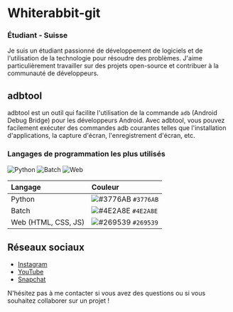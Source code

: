 # Whiterabbit-git

### Étudiant - Suisse

Je suis un étudiant passionné de développement de logiciels et de l'utilisation de la technologie pour résoudre des problèmes. J'aime particulièrement travailler sur des projets open-source et contribuer à la communauté de développeurs.

## adbtool

adbtool est un outil qui facilite l'utilisation de la commande `adb` (Android Debug Bridge) pour les développeurs Android. Avec adbtool, vous pouvez facilement exécuter des commandes adb courantes telles que l'installation d'applications, la capture d'écran, l'enregistrement d'écran, etc.

### Langages de programmation les plus utilisés

![Python](https://progress-bar.dev/70/?scale=100&title=&width=500&color=3776AB&suffix=%20Python) ![Batch](https://progress-bar.dev/20/?scale=100&title=&width=500&color=4E2A8E&suffix=%20Batch) ![Web](https://progress-bar.dev/10/?scale=100&title=&width=500&color=269539&suffix=%20Web%20(HTML,%20CSS,%20JS)) 

| Langage     | Couleur     |
| :--------- | :---------- |
| Python     | ![#3776AB](https://via.placeholder.com/15/3776AB/000000?text=+) `#3776AB` |
| Batch      | ![#4E2A8E](https://via.placeholder.com/15/4E2A8E/000000?text=+) `#4E2A8E` |
| Web (HTML, CSS, JS) | ![#269539](https://via.placeholder.com/15/269539/000000?text=+) `#269539` |

## Réseaux sociaux

* [Instagram](https://www.instagram.com/whiterabbit-git/)
* [YouTube](https://www.youtube.com/channel/UCxjqh1xH-Wn7ZDMzXoWdumw)
* [Snapchat](https://www.snapchat.com/add/whiterabbit-git)

N'hésitez pas à me contacter si vous avez des questions ou si vous souhaitez collaborer sur un projet !
